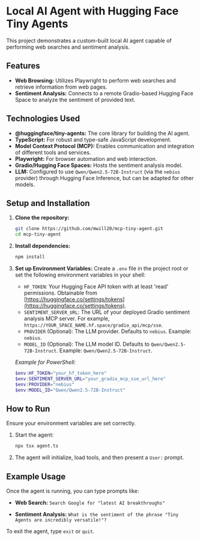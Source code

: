 # Local AI Agent with Hugging Face Tiny Agents

This project demonstrates a custom-built local AI agent capable of performing web searches and sentiment analysis.

## Features

- **Web Browsing:** Utilizes Playwright to perform web searches and retrieve information from web pages.
- **Sentiment Analysis:** Connects to a remote Gradio-based Hugging Face Space to analyze the sentiment of provided text.

## Technologies Used

- **@huggingface/tiny-agents:** The core library for building the AI agent.
- **TypeScript:** For robust and type-safe JavaScript development.
- **Model Context Protocol (MCP):** Enables communication and integration of different tools and services.
- **Playwright:** For browser automation and web interaction.
- **Gradio/Hugging Face Spaces:** Hosts the sentiment analysis model.
- **LLM:** Configured to use `Qwen/Qwen2.5-72B-Instruct` (via the `nebius` provider) through Hugging Face Inference, but can be adapted for other models.

## Setup and Installation

1.  **Clone the repository:**
    ```bash
    git clone https://github.com/mwill20/mcp-tiny-agent.git
    cd mcp-tiny-agent
    ```

2.  **Install dependencies:**
    ```bash
    npm install
    ```

3.  **Set up Environment Variables:**
    Create a `.env` file in the project root or set the following environment variables in your shell:

    *   `HF_TOKEN`: Your Hugging Face API token with at least 'read' permissions. Obtainable from [https://huggingface.co/settings/tokens](https://huggingface.co/settings/tokens).
    *   `SENTIMENT_SERVER_URL`: The URL of your deployed Gradio sentiment analysis MCP server. For example, `https://YOUR_SPACE_NAME.hf.space/gradio_api/mcp/sse`.
    *   `PROVIDER` (Optional): The LLM provider. Defaults to `nebius`. Example: `nebius`.
    *   `MODEL_ID` (Optional): The LLM model ID. Defaults to `Qwen/Qwen2.5-72B-Instruct`. Example: `Qwen/Qwen2.5-72B-Instruct`.

    *Example for PowerShell:*
    ```powershell
    $env:HF_TOKEN="your_hf_token_here"
    $env:SENTIMENT_SERVER_URL="your_gradio_mcp_sse_url_here"
    $env:PROVIDER="nebius"
    $env:MODEL_ID="Qwen/Qwen2.5-72B-Instruct"
    ```

## How to Run

Ensure your environment variables are set correctly.

1.  Start the agent:
    ```bash
    npx tsx agent.ts
    ```

2.  The agent will initialize, load tools, and then present a `User:` prompt.

## Example Usage

Once the agent is running, you can type prompts like:

*   **Web Search:**
    `Search Google for "latest AI breakthroughs"`

*   **Sentiment Analysis:**
    `What is the sentiment of the phrase "Tiny Agents are incredibly versatile!"?`

To exit the agent, type `exit` or `quit`.
